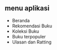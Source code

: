 ## menu aplikasi

- Beranda
- Rekomendasi Buku
- Koleksi Buku
- Buku terpopuler
- Ulasan dan Ratting
